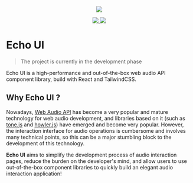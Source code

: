 </br>

<p align="center"> 
  <img src="https://github.com/codeacme17/echo-ui/assets/67408722/020563fc-3f83-49a3-9bf6-af18ade9fc6b"/>
</p>

<p align="center"> 
<a href="./ROADMAP.md"> 
  <img src="https://img.shields.io/badge/ROADMAP-ffbe3b?style=flat" />
</a>

<a href="./LICENSE.md"> 
  <img src="https://img.shields.io/badge/License-MIT-ffbe3b?style=flat&labelColor=ffbe3b" />
</a>
</p>

<h1> Echo UI </h1>

> The project is currently in the development phase

Echo UI is a high-performance and out-of-the-box web audio API component library, build with React and TailwindCSS.


<h2> Why Echo UI ? </h2>

<p>

Nowadays, [Web Audio API](https://developer.mozilla.org/en-US/docs/Web/API/Web_Audio_API) has become a very popular and mature technology for web audio development, and libraries based on it (such as [tone.js](https://github.com/Tonejs/Tone.js) and [howler.js](https://github.com/goldfire/howler.js)) have emerged and become very popular. However, the interaction interface for audio operations is cumbersome and involves many technical points, so this can be a major stumbling block to the development of this technology.

**Echo UI** aims to simplify the development process of audio interaction pages, reduce the burden on the developer's mind, and allow users to use out-of-the-box component libraries to quickly build an elegant audio interaction application!

</p>

</br>
